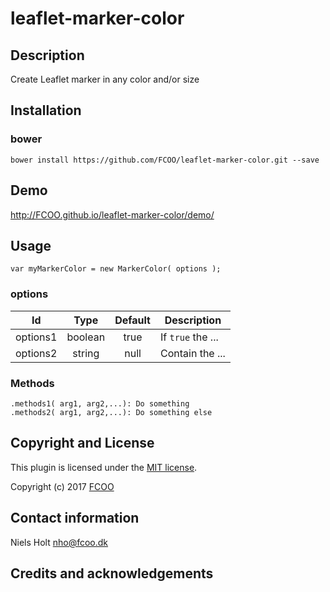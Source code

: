 # leaflet-marker-color
>


## Description
Create Leaflet marker in any color and/or size

## Installation
### bower
`bower install https://github.com/FCOO/leaflet-marker-color.git --save`

## Demo
http://FCOO.github.io/leaflet-marker-color/demo/ 

## Usage
```var myMarkerColor = new MarkerColor( options );```


### options
| Id | Type | Default | Description |
| :--: | :--: | :-----: | --- |
| options1 | boolean | true | If <code>true</code> the ... |
| options2 | string | null | Contain the ... |

### Methods

    .methods1( arg1, arg2,...): Do something
    .methods2( arg1, arg2,...): Do something else



## Copyright and License
This plugin is licensed under the [MIT license](https://github.com/FCOO/leaflet-marker-color/LICENSE).

Copyright (c) 2017 [FCOO](https://github.com/FCOO)

## Contact information

Niels Holt nho@fcoo.dk


## Credits and acknowledgements
